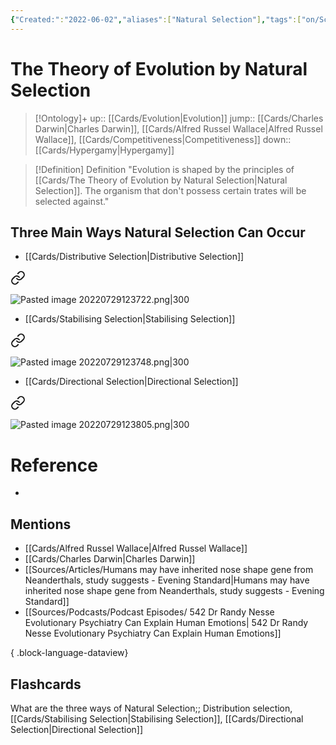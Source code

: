 ```yaml
---
{"Created:":"2022-06-02","aliases":["Natural Selection"],"tags":["on/Science/Biology","School"],"date created":"2022-06-02 Thu","edited":"2023-04-06 Thu","dg-publish":true,"permalink":"/cards/the-theory-of-evolution-by-natural-selection/","dgPassFrontmatter":true}
---
```


# The Theory of Evolution by Natural Selection

> [!Ontology]+
> up:: [[Cards/Evolution\|Evolution]]
> jump:: [[Cards/Charles Darwin\|Charles Darwin]], [[Cards/Alfred Russel Wallace\|Alfred Russel Wallace]], [[Cards/Competitiveness\|Competitiveness]]
> down:: [[Cards/Hypergamy\|Hypergamy]]

> [!Definition] Definition
> "Evolution is shaped by the principles of [[Cards/The Theory of Evolution by Natural Selection\|Natural Selection]]. The organism that don't possess certain trates will be selected against."

## Three Main Ways Natural Selection Can Occur
- [[Cards/Distributive Selection\|Distributive Selection]]

<div class="transclusion internal-embed is-loaded"><a class="markdown-embed-link" href="/cards/distributive-selection/#8e16cd" aria-label="Open link"><svg xmlns="http://www.w3.org/2000/svg" width="24" height="24" viewBox="0 0 24 24" fill="none" stroke="currentColor" stroke-width="2" stroke-linecap="round" stroke-linejoin="round" class="svg-icon lucide-link"><path d="M10 13a5 5 0 0 0 7.54.54l3-3a5 5 0 0 0-7.07-7.07l-1.72 1.71"></path><path d="M14 11a5 5 0 0 0-7.54-.54l-3 3a5 5 0 0 0 7.07 7.07l1.71-1.71"></path></svg></a><div class="markdown-embed">



![Pasted image 20220729123722.png|300](/img/user/Extras/Images/Pasted%20image%2020220729123722.png) 

</div></div>

- [[Cards/Stabilising Selection\|Stabilising Selection]]

<div class="transclusion internal-embed is-loaded"><a class="markdown-embed-link" href="/cards/stabilising-selection/#3ae1c1" aria-label="Open link"><svg xmlns="http://www.w3.org/2000/svg" width="24" height="24" viewBox="0 0 24 24" fill="none" stroke="currentColor" stroke-width="2" stroke-linecap="round" stroke-linejoin="round" class="svg-icon lucide-link"><path d="M10 13a5 5 0 0 0 7.54.54l3-3a5 5 0 0 0-7.07-7.07l-1.72 1.71"></path><path d="M14 11a5 5 0 0 0-7.54-.54l-3 3a5 5 0 0 0 7.07 7.07l1.71-1.71"></path></svg></a><div class="markdown-embed">



![Pasted image 20220729123748.png|300](/img/user/Extras/Images/Pasted%20image%2020220729123748.png) 

</div></div>

- [[Cards/Directional Selection\|Directional Selection]]

<div class="transclusion internal-embed is-loaded"><a class="markdown-embed-link" href="/cards/directional-selection/#2280ef" aria-label="Open link"><svg xmlns="http://www.w3.org/2000/svg" width="24" height="24" viewBox="0 0 24 24" fill="none" stroke="currentColor" stroke-width="2" stroke-linecap="round" stroke-linejoin="round" class="svg-icon lucide-link"><path d="M10 13a5 5 0 0 0 7.54.54l3-3a5 5 0 0 0-7.07-7.07l-1.72 1.71"></path><path d="M14 11a5 5 0 0 0-7.54-.54l-3 3a5 5 0 0 0 7.07 7.07l1.71-1.71"></path></svg></a><div class="markdown-embed">



![Pasted image 20220729123805.png|300](/img/user/Extras/Images/Pasted%20image%2020220729123805.png) 

</div></div>

# Reference
- 
## Mentions
- [[Cards/Alfred Russel Wallace\|Alfred Russel Wallace]]
- [[Cards/Charles Darwin\|Charles Darwin]]
- [[Sources/Articles/Humans may have inherited nose shape gene from Neanderthals, study suggests - Evening Standard\|Humans may have inherited nose shape gene from Neanderthals, study suggests - Evening Standard]]
- [[Sources/Podcasts/Podcast Episodes/ 542   Dr Randy Nesse   Evolutionary Psychiatry Can Explain Human Emotions\| 542   Dr Randy Nesse   Evolutionary Psychiatry Can Explain Human Emotions]]

{ .block-language-dataview}

## Flashcards
What are the three ways of Natural Selection;; Distribution selection, [[Cards/Stabilising Selection\|Stabilising Selection]], [[Cards/Directional Selection\|Directional Selection]]
<!--SR:!2023-07-15,11,210-->
